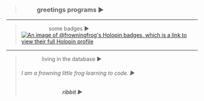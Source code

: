 > ### &emsp; &emsp; greetings programs ▶

------

> &emsp; &emsp; &emsp; &emsp; some badges ▶
[![An image of @frowningfrog's Holopin badges, which is a link to view their full Holopin profile](https://holopin.me/frowningfrog)](https://holopin.io/@frowningfrog)

------

> &emsp; &emsp; &emsp; living in the database ▶
> ###### I am a frowning little frog learning to code. ▶   
> &emsp; &emsp; &emsp; &emsp; &emsp; &emsp; ***ribbit ▶***
